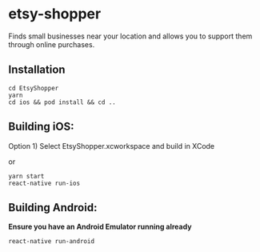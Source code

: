 # etsy-shopper

Finds small businesses near your location and allows you to support them through online purchases.

## Installation

```
cd EtsyShopper
yarn
cd ios && pod install && cd ..
```

## Building iOS:

Option 1)
Select EtsyShopper.xcworkspace and build in XCode

or

```
yarn start
react-native run-ios
```

## Building Android:

**Ensure you have an Android Emulator running already**

```
react-native run-android
```
